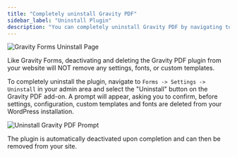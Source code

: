 ```yaml
---
title: "Completely uninstall Gravity PDF"
sidebar_label: "Uninstall Plugin"
description: "You can completely uninstall Gravity PDF by navigating to Forms -> Settings -> Uninstall in your admin area and selecting the Uninstall button."
---
```


![Gravity Forms Uninstall Page](https://resources.gravitypdf.com/uploads/2021/04/v6-Uninstall-Gravity-PDF.png)

Like Gravity Forms, deactivating and deleting the Gravity PDF plugin from your website will NOT remove any settings, fonts, or custom templates. 

To completely uninstall the plugin, navigate to `Forms -> Settings -> Uninstall` in your admin area and select the "Uninstall" button on the Gravity PDF add-on. A prompt will appear, asking you to confirm, before settings, configuration, custom templates and fonts are deleted from your WordPress installation. 

![Uninstall Gravity PDF Prompt](https://resources.gravitypdf.com/uploads/2021/04/v6-Uninstall-Gravity-PDF-prompt.png)

The plugin is automatically deactivated upon completion and can then be removed from your site.